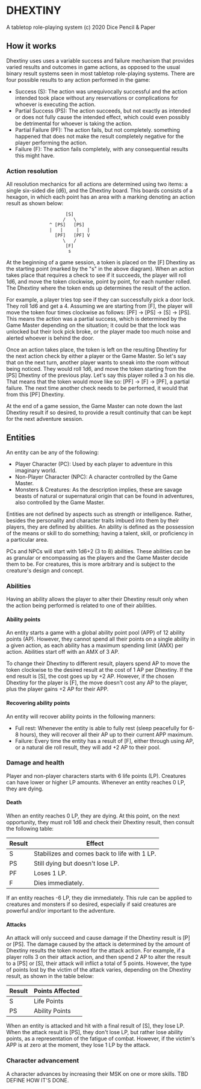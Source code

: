 # DHEXTINY

A tabletop role-playing system
(c) 2020 Dice Pencil & Paper

## How it works

Dhextiny uses uses a variable success and failure mechanism that provides varied results and outcomes in game actions, as opposed to the usual binary result systems seen in most tabletop role-playing systems. There are four possible results to any action performed in the game:

* Success (S): The action was unequivocally successful and the action intended took place without any reservations or complications for whoever is executing the action.
* Partial Success (PS): The action succeeds, but not exactly as intended or does not fully cause the intended effect, which could even possibly be detrimental for whoever is taking the action.
* Partial Failure (PF): The action fails, but not completely. something happened that does not make the result completely negative for the player performing the action.
* Failure (F): The action fails completely, with any consequential results this might have.

### Action resolution

All resolution mechanics for all actions are determined using two items: a single six-sided die (d6), and the Dhextiny board. This boards consists of a hexagon, in which each point has an area with a marking denoting an action result as shown below:

                          [S]
                         /   \
                    ^ [PS]   [PS]
                    |   |     |   |
                      [PF]   [PF] V
                         \   /
                          [F]
                           s

At the beginning of a game session, a token is placed on the [F] Dhextiny as the starting point (marked by the "s" in the above diagram). When an action takes place that requires a check to see if it succeeds, the player will roll 1d6, and move the token clockwise, point by point, for each number rolled. The Dhextiny where the token ends up determines the result of the action.

For example, a player tries top see if they can successfully pick a door lock. They roll 1d6 and get a 4. Assuming we are starting from [F], the player will move the token four times clockwise as follows: [PF] -> [PS] -> [S] -> [PS]. This means the action was a partial success, which is determined by the Game Master depending on the situation; it could be that the lock was unlocked but their lock pick broke, or the player made too much noise and alerted whoever is behind the door.

Once an action takes place, the token is left on the resulting Dhextiny for the next action check by either a player or the Game Master. So let's say that on the next turn, another player wants to sneak into the room without being noticed. They would roll 1d6, and move the token starting from the [PS] Dhextiny of the previous play. Let's say this player rolled a 3 on his die. That means that the token would move like so: [PF] -> [F] -> [PF], a partial failure. The next time another check needs to be performed, it would that from this [PF] Dhextiny.

At the end of a game session, the Game Master can note down the last Dhextiny result if so desired, to provide a result continuity that can be kept for the next adventure session.

## Entities

An entity can be any of the following:

* Player Character (PC): Used by each player to adventure in this imaginary world.
* Non-Player Character (NPC): A character controlled by the Game Master.
* Monsters & Creatures: As the description implies, these are savage beasts of natural or supernatural origin that can be found in adventures, also controlled by the Game Master.

Entities are not defined by aspects such as strength or intelligence. Rather, besides the personality and character traits imbued into them by their players, they are defined by abilities. An ability is defined as the possession of the means or skill to do something; having a talent, skill, or proficiency in a particular area.

PCs and NPCs will start with 1d6+2 (3 to 8) abilities. These abilities can be as granular or encompassing as the players and the Game Master decide them to be. For creatures, this is more arbitrary and is subject to the creature's design and concept.

### Abilities

Having an ability allows the player to alter their Dhextiny result only when the action being performed is related to one of their abilities.

#### Ability points

An entity starts a game with a global ability point pool (APP) of 12 ability points (AP). However, they cannot spend all their points on a single ability in a given action, as each ability has a maximum spending limit (AMX) per action. Abilities start off with an AMX of 3 AP.

To change their Dhextiny to different result, players spend AP to move the token clockwise to the desired result at the cost of 1 AP per Dhextiny. If the end result is [S], the cost goes up by +2 AP. However, if the chosen Dhextiny for the player is [F], the move doesn't cost any AP to the player, plus the player gains +2 AP for their APP.

#### Recovering ability points

An entity will recover ability points in the following manners:

* Full rest: Whenever the entity is able to fully rest (sleep peacefully for 6-8 hours), they will recover all their AP up to their current APP maximum.
* Failure: Every time the entity has a result of [F], either through using AP, or a natural die roll result, they will add +2 AP to their pool.

### Damage and health

Player and non-player characters starts with 6 life points (LP). Creatures can have lower or higher LP amounts. Whenever an entity reaches 0 LP, they are dying.

#### Death

When an entity reaches 0 LP, they are dying. At this point, on the next opportunity, they must roll 1d6 and check their Dhextiny result, then consult the following table:

| Result | Effect
|--------|----------------------------------------------
| S      | Stabilizes and comes back to life with 1 LP.
| PS     | Still dying but doesn't lose LP.
| PF     | Loses 1 LP.
| F      | Dies immediately.

If an entity reaches -6 LP, they die immediately. This rule can be applied to creatures and monsters if so desired, especially if said creatures are powerful and/or important to the adventure.

#### Attacks

An attack will only succeed and cause damage if the Dhextiny result is [P] or [PS]. The damage caused by the attack is determined by the amount of Dhextiny results the token moved for the attack action. For example, if a player rolls 3 on their attack action, and then spend 2 AP to alter the result to a [PS] or [S], their attack will inflict a total of 5 points. However, the type of points lost by the victim of the attack varies, depending on the Dhextiny result, as shown in the table below:

| Result | Points Affected
|--------|------------------
| S      | Life Points
| PS     | Ability Points

When an entity is attacked and hit with a final result of [S], they lose LP. When the attack result is [PS], they don't lose LP, but rather lose ability points, as a representation of the fatigue of combat. However, if the victim's APP is at zero at the moment, they lose 1 LP by the attack.

### Character advancement

A character advances by increasing their MSK on one or more skills. TBD DEFINE HOW IT'S DONE.
